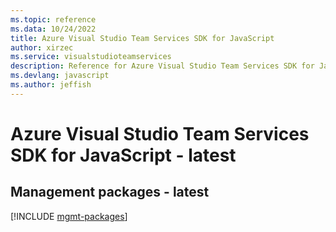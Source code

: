 ```yaml
---
ms.topic: reference
ms.data: 10/24/2022
title: Azure Visual Studio Team Services SDK for JavaScript
author: xirzec
ms.service: visualstudioteamservices
description: Reference for Azure Visual Studio Team Services SDK for JavaScript
ms.devlang: javascript
ms.author: jeffish
---
```

# Azure Visual Studio Team Services SDK for JavaScript - latest

## Management packages - latest
[!INCLUDE [mgmt-packages](visual-studio-team-services-mgmt-index.md)]
